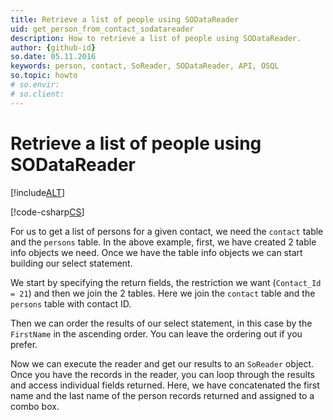 ```yaml
---
title: Retrieve a list of people using SODataReader
uid: get_person_from_contact_sodatareader
description: How to retrieve a list of people using SODataReader.
author: {github-id}
so.date: 05.11.2016
keywords: person, contact, SoReader, SODataReader, API, OSQL
so.topic: howto
# so.envir:
# so.client:
---
```


# Retrieve a list of people using SODataReader

[!include[ALT](../../includes/note-using-sodatareader.md)]

[!code-csharp[CS](includes/get-persons-from-contact-sodatareader.cs)]

For us to get a list of persons for a given contact, we need the `contact` table and the `persons` table. In the above example, first, we have created 2 table info objects we need. Once we have the table info objects we can start building our select statement.

We start by specifying the return fields, the restriction we want (`Contact_Id = 21`) and then we join the 2 tables. Here we join the `contact` table and the `persons` table with contact ID.

Then we can order the results of our select statement, in this case by the `FirstName` in the ascending order. You can leave the ordering out if you prefer.

Now we can execute the reader and get our results to an `SoReader` object. Once you have the records in the reader, you can loop through the results and access individual fields returned. Here, we have concatenated the first name and the last name of the person records returned and assigned to a combo box.
